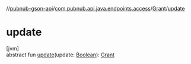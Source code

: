 //[pubnub-gson-api](../../../index.md)/[com.pubnub.api.java.endpoints.access](../index.md)/[Grant](index.md)/[update](update.md)

# update

[jvm]\
abstract fun [update](update.md)(update: [Boolean](https://kotlinlang.org/api/latest/jvm/stdlib/kotlin-stdlib/kotlin/-boolean/index.html)): [Grant](index.md)
